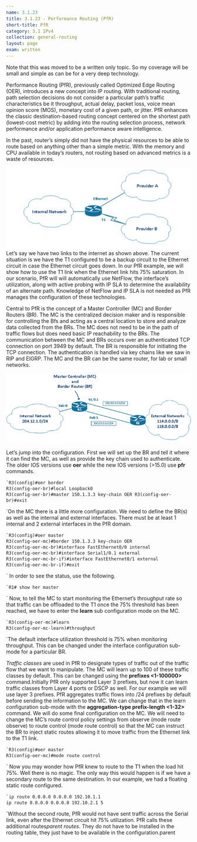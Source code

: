 ```yaml
---
name: 3.1.23
title: 3.1.23 - Performance Routing (PfR)
short-title: PfR
category: 3.1 IPv4
collection: general-routing
layout: page
exam: written
---
```

Note that this was moved to be a written only topic. So my coverage will be small and simple as can be for a very deep technology.

Performance Routing (PfR), previously called Optimized Edge Routing (OER), introduces a new concept into IP routing. With traditional routing, path selection decisions do not consider a particular path’s traffic characteristics be it throughput, actual delay, packet loss, voice mean opinion score (MOS), monetary cost of a given path, or jitter. PfR enhances the classic destination-based routing concept centered on the shortest path (lowest-cost metric) by adding into the routing selection process, network performance and/or application performance aware intelligence.

In the past, router’s simply did not have the physical resources to be able to route based on anything other than a simple metric. With the memory and CPU available in today’s routers, not routing based on advanced metrics is a waste of resources.

![img][1]
Let’s say we have two links to the internet as shown above. The current situation is we have the T1 configured to be a backup circuit to the Ethernet circuit in case the Ethernet circuit goes down. In our PfR example, we will show how to use the T1 link when the Ethernet link hits 75% saturation. In our scenario, PfR will will automatically use NetFlow, the interface’s utilization, along with active probing with IP SLA to determine the availability of an alternate path. Knowledge of NetFlow and IP SLA is not needed as PfR manages the configuration of these technologies.

Central to PfR is the concept of a Master Controller (MC) and Border Routers (BR). The MC is the centralized decision maker and is responsible for controlling the Bfs and acting as a central location to store and analyze data collected from the BRs. The MC does not need to be in the path of traffic flows but does need basic IP reachability to the BRs. The communication between the MC and BRs occurs over an authenticated TCP connection on port 3949 by default. The BR is responsible for initiating the TCP connection. The authentication is handled via key chains like we saw in RIP and EIGRP. The MC and the BR can be the same router, for lab or small networks.

![img][2]

Let’s jump into the configuration. First we will set up the BR and tell it where it can find the MC, as well as provide the key chain used to authenticate. The older IOS versions use **oer** while the new IOS versions (\>15.0) use **pfr** commands.
```
`R3(config)#oer border
R3(config-oer-br)#local Loopback0
R3(config-oer-br)#master 150.1.3.3 key-chain OER R3(config-oer-br)#exit
```
`On the MC there is a little more configuration. We need to define the BR(s) as well as the internal and external interfaces. There must be at least 1 internal and 2 external interfaces in the PfR domain.
```
`R3(config)#oer master
R3(config-oer-mc)#border 150.1.3.3 key-chain OER
R3(config-oer-mc-br)#interface FastEthernet0/0 internal
R3(config-oer-mc-br)#interface Serial1/0.1 external
R3(config-oer-mc-br-if)#interface FastEthernet0/1 external
R3(config-oer-mc-br-if)#exit
```
`
In order to see the status, use the following.
```
`R1# show her master
```
`
Now, to tell the MC to start monitoring the Ethernet’s throughput rate so that traffic can be offloaded to the T1 once the 75% threshold has been reached, we have to enter the **learn** sub configuration mode on the MC.
```
`R3(config-oer-mc)#learn
R3(config-oer-mc-learn)#throughput
```
`The default interface utilization threshold is 75% when monitoring throughput. This can be changed under the interface configuration sub-mode for a particular BR.

*Traffic classes* are used in PfR to designate types of traffic out of the traffic flow that we want to manipulate. The MC will learn up to 100 of these traffic classes by default. This can be changed using the **prefixes \<1-100000\>** command.Initially PfR only supported Layer 3 prefixes, but now it can learn traffic classes from Layer 4 ports or DSCP as well. For our example we will use layer 3 prefixes. PfR aggregates traffic flows into /24 prefixes by default before sending the information to the MC. We can change that in the learn configuration sub-mode with the **aggregation-type prefix-length \<1-32\>** command. We will do some final configuration on the MC. We will need to change the MC’s route control policy settings from observe (mode route observe) to route control (mode route control) so that the MC can instruct the BR to inject static routes allowing it to move traffic from the Ethernet link to the T1 link.
```
`R3(config)#oer master
R3(config-oer-mc)#mode route control
```
`
Now you may wonder how PfR knew to route to the T1 when the load hit 75%. Well there is no magic. The only way this would happen is if we have a secondary route to the same destination. In our example, we had a floating static route configured.
```
`ip route 0.0.0.0 0.0.0.0 192.10.1.1
ip route 0.0.0.0 0.0.0.0 192.10.2.1 5
```
`Without the second route, PfR would not have sent traffic across the Serial link, even after the Ethernet circuit hit 75% utilization. PfR calls these additional routes*parent routes*. They do not have to be installed in the routing table, they just have to be available in the configuration.parent

[1]:	/assets/pfr1.png
[2]:	/assets/pfr2.png